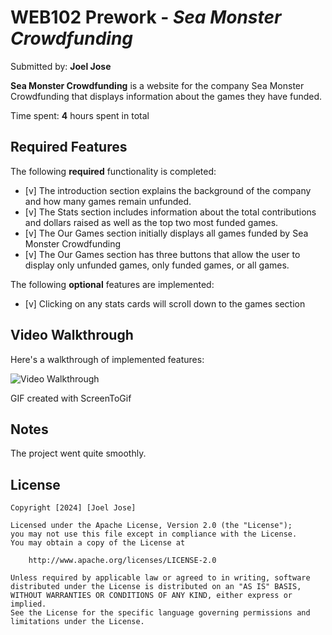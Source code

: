 # WEB102 Prework - *Sea Monster Crowdfunding*

Submitted by: **Joel Jose**

**Sea Monster Crowdfunding** is a website for the company Sea Monster Crowdfunding that displays information about the games they have funded.

Time spent: **4** hours spent in total

## Required Features

The following **required** functionality is completed:

* [v] The introduction section explains the background of the company and how many games remain unfunded.
* [v] The Stats section includes information about the total contributions and dollars raised as well as the top two most funded games.
* [v] The Our Games section initially displays all games funded by Sea Monster Crowdfunding
* [v] The Our Games section has three buttons that allow the user to display only unfunded games, only funded games, or all games.

The following **optional** features are implemented:

* [v] Clicking on any stats cards will scroll down to the games section

## Video Walkthrough

Here's a walkthrough of implemented features:

<img src='https://i.imgur.com/Cewz7In.mp4.gif' title='Video Walkthrough' width='' alt='Video Walkthrough' />

GIF created with ScreenToGif 

## Notes

The project went quite smoothly.

## License

    Copyright [2024] [Joel Jose]

    Licensed under the Apache License, Version 2.0 (the "License");
    you may not use this file except in compliance with the License.
    You may obtain a copy of the License at

        http://www.apache.org/licenses/LICENSE-2.0

    Unless required by applicable law or agreed to in writing, software
    distributed under the License is distributed on an "AS IS" BASIS,
    WITHOUT WARRANTIES OR CONDITIONS OF ANY KIND, either express or implied.
    See the License for the specific language governing permissions and
    limitations under the License.
